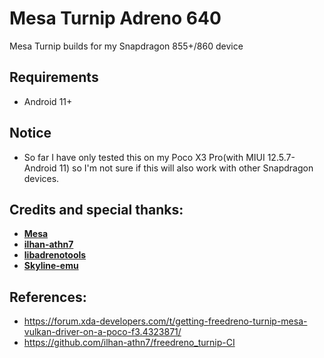 # Mesa Turnip Adreno 640
Mesa Turnip builds for my Snapdragon 855+/860 device

## Requirements
- Android 11+

## Notice
- So far I have only tested this on my Poco X3 Pro(with MIUI 12.5.7-Android 11) so I'm not sure if this will also work with other Snapdragon devices.

## Credits and special thanks:
- [**Mesa**](https://gitlab.freedesktop.org/mesa/mesa)
- [**ilhan-athn7**](https://github.com/ilhan-athn7)
- [**libadrenotools**](https://github.com/bylaws/libadrenotools)
- [**Skyline-emu**](https://github.com/skyline-emu)

## References:
- https://forum.xda-developers.com/t/getting-freedreno-turnip-mesa-vulkan-driver-on-a-poco-f3.4323871/
- https://github.com/ilhan-athn7/freedreno_turnip-CI
